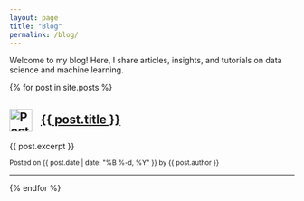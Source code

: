 ```yaml
---
layout: page
title: "Blog"
permalink: /blog/
---
```

Welcome to my blog! Here, I share articles, insights, and tutorials on data science and machine learning.

{% for post in site.posts %}
<div class="post-preview">
  <h2>
    <img src="/path/to/your/image.jpg" alt="Post Image" style="width: 40px; height: 40px; vertical-align: middle; margin-right: 10px;">
    <a href="{{ post.url | relative_url }}">{{ post.title }}</a>
  </h2>
  <p>{{ post.excerpt }}</p>
  <small>Posted on {{ post.date | date: "%B %-d, %Y" }} by {{ post.author }}</small>
  <hr>
</div>
{% endfor %}

